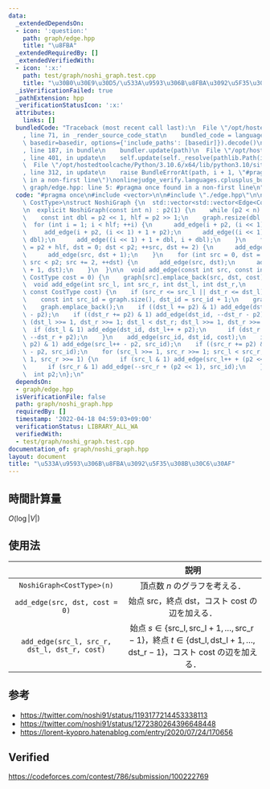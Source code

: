 ```yaml
---
data:
  _extendedDependsOn:
  - icon: ':question:'
    path: graph/edge.hpp
    title: "\u8FBA"
  _extendedRequiredBy: []
  _extendedVerifiedWith:
  - icon: ':x:'
    path: test/graph/noshi_graph.test.cpp
    title: "\u30B0\u30E9\u30D5/\u533A\u9593\u306B\u8FBA\u3092\u5F35\u308B\u30C6\u30AF"
  _isVerificationFailed: true
  _pathExtension: hpp
  _verificationStatusIcon: ':x:'
  attributes:
    links: []
  bundledCode: "Traceback (most recent call last):\n  File \"/opt/hostedtoolcache/Python/3.10.6/x64/lib/python3.10/site-packages/onlinejudge_verify/documentation/build.py\"\
    , line 71, in _render_source_code_stat\n    bundled_code = language.bundle(stat.path,\
    \ basedir=basedir, options={'include_paths': [basedir]}).decode()\n  File \"/opt/hostedtoolcache/Python/3.10.6/x64/lib/python3.10/site-packages/onlinejudge_verify/languages/cplusplus.py\"\
    , line 187, in bundle\n    bundler.update(path)\n  File \"/opt/hostedtoolcache/Python/3.10.6/x64/lib/python3.10/site-packages/onlinejudge_verify/languages/cplusplus_bundle.py\"\
    , line 401, in update\n    self.update(self._resolve(pathlib.Path(included), included_from=path))\n\
    \  File \"/opt/hostedtoolcache/Python/3.10.6/x64/lib/python3.10/site-packages/onlinejudge_verify/languages/cplusplus_bundle.py\"\
    , line 312, in update\n    raise BundleErrorAt(path, i + 1, \"#pragma once found\
    \ in a non-first line\")\nonlinejudge_verify.languages.cplusplus_bundle.BundleErrorAt:\
    \ graph/edge.hpp: line 5: #pragma once found in a non-first line\n"
  code: "#pragma once\n#include <vector>\n\n#include \"./edge.hpp\"\n\ntemplate <typename\
    \ CostType>\nstruct NoshiGraph {\n  std::vector<std::vector<Edge<CostType>>> graph;\n\
    \n  explicit NoshiGraph(const int n) : p2(1) {\n    while (p2 < n) p2 <<= 1;\n\
    \    const int dbl = p2 << 1, hlf = p2 >> 1;\n    graph.resize(dbl + p2);\n  \
    \  for (int i = 1; i < hlf; ++i) {\n      add_edge(i + p2, (i << 1) + p2);\n \
    \     add_edge(i + p2, (i << 1) + 1 + p2);\n      add_edge((i << 1) + dbl, i +\
    \ dbl);\n      add_edge((i << 1) + 1 + dbl, i + dbl);\n    }\n    for (int src\
    \ = p2 + hlf, dst = 0; dst < p2; ++src, dst += 2) {\n      add_edge(src, dst);\n\
    \      add_edge(src, dst + 1);\n    }\n    for (int src = 0, dst = dbl + hlf;\
    \ src < p2; src += 2, ++dst) {\n      add_edge(src, dst);\n      add_edge(src\
    \ + 1, dst);\n    }\n  }\n\n  void add_edge(const int src, const int dst, const\
    \ CostType cost = 0) {\n    graph[src].emplace_back(src, dst, cost);\n  }\n\n\
    \  void add_edge(int src_l, int src_r, int dst_l, int dst_r,\n               \
    \ const CostType cost) {\n    if (src_r <= src_l || dst_r <= dst_l) return;\n\
    \    const int src_id = graph.size(), dst_id = src_id + 1;\n    graph.emplace_back();\n\
    \    graph.emplace_back();\n    if ((dst_l += p2) & 1) add_edge(dst_id, dst_l++\
    \ - p2);\n    if ((dst_r += p2) & 1) add_edge(dst_id, --dst_r - p2);\n    for\
    \ (dst_l >>= 1, dst_r >>= 1; dst_l < dst_r; dst_l >>= 1, dst_r >>= 1) {\n    \
    \  if (dst_l & 1) add_edge(dst_id, dst_l++ + p2);\n      if (dst_r & 1) add_edge(dst_id,\
    \ --dst_r + p2);\n    }\n    add_edge(src_id, dst_id, cost);\n    if ((src_l +=\
    \ p2) & 1) add_edge(src_l++ - p2, src_id);\n    if ((src_r += p2) & 1) add_edge(--src_r\
    \ - p2, src_id);\n    for (src_l >>= 1, src_r >>= 1; src_l < src_r; src_l >>=\
    \ 1, src_r >>= 1) {\n      if (src_l & 1) add_edge(src_l++ + (p2 << 1), src_id);\n\
    \      if (src_r & 1) add_edge(--src_r + (p2 << 1), src_id);\n    }\n  }\n\n private:\n\
    \  int p2;\n};\n"
  dependsOn:
  - graph/edge.hpp
  isVerificationFile: false
  path: graph/noshi_graph.hpp
  requiredBy: []
  timestamp: '2022-04-18 04:59:03+09:00'
  verificationStatus: LIBRARY_ALL_WA
  verifiedWith:
  - test/graph/noshi_graph.test.cpp
documentation_of: graph/noshi_graph.hpp
layout: document
title: "\u533A\u9593\u306B\u8FBA\u3092\u5F35\u308B\u30C6\u30AF"
---
```



## 時間計算量

$O(\log{\lvert V \rvert})$


## 使用法

||説明|
|:--:|:--:|
|`NoshiGraph<CostType>(n)`|頂点数 $n$ のグラフを考える．|
|`add_edge(src, dst, cost = 0)`|始点 $\mathrm{src}$，終点 $\mathrm{dst}$，コスト $\mathrm{cost}$ の辺を加える．|
|`add_edge(src_l, src_r, dst_l, dst_r, cost)`|始点 $s \in \lbrace \mathrm{src\_l}, \mathrm{src\_l} + 1, \ldots, \mathrm{src\_r} - 1 \rbrace$，終点 $t \in \lbrace \mathrm{dst\_l}, \mathrm{dst\_l} + 1, \ldots, \mathrm{dst\_r} - 1 \rbrace$，コスト $\mathrm{cost}$ の辺を加える．|


## 参考

- https://twitter.com/noshi91/status/1193177214453338113
- https://twitter.com/noshi91/status/1272380264396648448
- https://lorent-kyopro.hatenablog.com/entry/2020/07/24/170656


## Verified

https://codeforces.com/contest/786/submission/100222769
